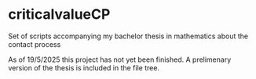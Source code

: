 # criticalvalueCP
Set of scripts accompanying my bachelor thesis in mathematics about the contact process

As of 19/5/2025 this project has not yet been finished. A prelimenary version of the thesis is included in the file tree.
